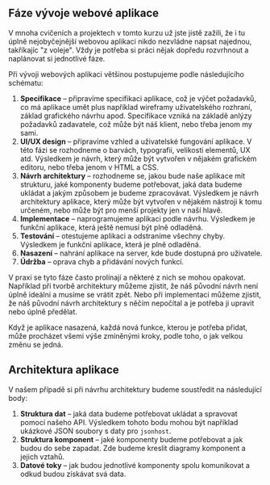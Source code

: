 ## Fáze vývoje webové aplikace

V mnoha cvičeních a projektech v tomto kurzu už jste jistě zažili, že i tu úplně nejobyčejnější webovou aplikaci nikdo nezvládne napsat najednou, takříkajíc "z voleje". Vždy je potřeba si práci nějak dopředu rozvrhnout a naplánovat si jednotlivé fáze.

Při vývoji webových aplikaci většinou postupujeme podle následujícího schématu:

1. **Specifikace** – připravíme specifikaci aplikace, což je výčet požadavků, co má aplikace umět plus například wireframy uživatelského rozhraní, základ grafického návrhu apod. Specifikace vzniká na základě anlýzy požadavků zadavatele, což může být náš klient, nebo třeba jenom my sami.
1. **UI/UX design** – připravíme vzhled a uživatelské fungování aplikace. V této fázi se rozhodneme o barvách, typografii, velikosti elementů, UX atd. Výsledkem je návrh, který může být vytvořen v nějakém grafickém editoru, nebo třeba jenom v HTML a CSS.
1. **Návrh architektury** – rozhodneme se, jakou bude naše aplikace mít strukturu, jaké komponenty budeme potřebovat, jaká data budeme ukládat a jakým způsobem je budeme zpracovávat. Výsledkem je návrh architektury aplikace, který může být vytvořen v nějakém nástroji k tomu určeném, nebo může být pro menší projekty jen v naší hlavě.
1. **Implementace** – naprogramujeme aplikaci podle návrhu. Výsledkem je funkční aplikace, která ještě nemusí být plně odladěná.
1. **Testování** – otestujeme aplikaci a odstraníme všechny chyby. Výsledkem je funkční aplikace, která je plně odladěná.
1. **Nasazení** – nahrání aplikace na server, kde bude dostupná pro uživatele.
1. **Údržba** – oprava chyb a přidávání nových funkcí.

V praxi se tyto fáze často prolínají a některé z nich se mohou opakovat. Například při tvorbě architektury můžeme zjistit, že náš původní návrh není úplně ideální a musíme se vrátit zpět. Nebo při implementaci můžeme zjistit, že náš původní návrh architektury s něčím nepočítal a je potřeba ji upravit nebo úplně předělat.

Když je aplikace nasazená, každá nová funkce, kterou je potřeba přidat, může procházet všemi výše zmíněnými kroky, podle toho, o jak velkou změnu se jedná.

## Architektura aplikace

V našem případě si při návrhu architektury budeme soustředit na následující body:

1. **Struktura dat** – jaká data budeme potřebovat ukládat a spravovat pomocí našeho API. Výsledkem tohoto bodu mohou být například ukázkové JSON soubory s daty pro `jsonhost`.
1. **Struktura komponent** – jaké komponenty budeme potřebovat a jak budou do sebe zapadat. Zde budeme kreslit diagramy komponent a jejich vztahů.
1. **Datové toky** – jak budou jednotlivé komponenty spolu komunikovat a odkud budou získávat svá data.
